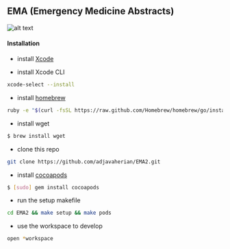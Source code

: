 ## EMA (Emergency Medicine Abstracts)

![alt text](http://i.imgur.com/wtJY3y6.png "")

#### Installation

- install [Xcode](https://itunes.apple.com/us/app/xcode/id497799835?mt=12)

- install Xcode CLI

```sh
xcode-select --install
```

- install [homebrew](http://brew.sh)

```sh
ruby -e "$(curl -fsSL https://raw.github.com/Homebrew/homebrew/go/install)"
```

- install wget

```sh
$ brew install wget
```

- clone this repo

```sh
git clone https://github.com/adjavaherian/EMA2.git
```

- install [cocoapods](http://cocoapods.org)

```sh
$ [sudo] gem install cocoapods
```

- run the setup makefile

```sh
cd EMA2 && make setup && make pods
```

- use the workspace to develop

```sh
open *workspace
```
